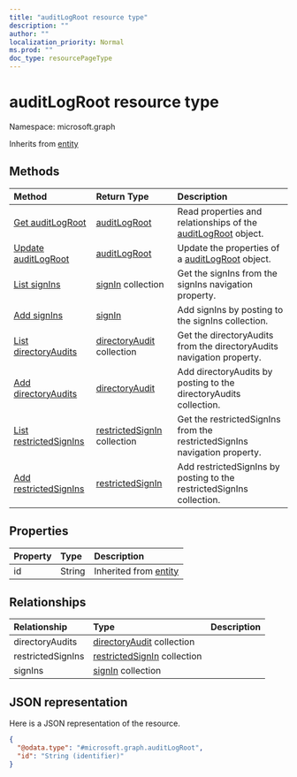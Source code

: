 ```yaml
---
title: "auditLogRoot resource type"
description: ""
author: ""
localization_priority: Normal
ms.prod: ""
doc_type: resourcePageType
---
```


# auditLogRoot resource type


Namespace: microsoft.graph




Inherits from [entity](../resources/entity.md)

## Methods
|Method|Return Type|Description|
|:---|:---|:---|
|[Get auditLogRoot](../api/auditlogroot-get.md)|[auditLogRoot](../resources/auditlogroot.md)|Read properties and relationships of the [auditLogRoot](../resources/auditlogroot.md) object.|
|[Update auditLogRoot](../api/auditlogroot-update.md)|[auditLogRoot](../resources/auditlogroot.md)|Update the properties of a [auditLogRoot](../resources/auditlogroot.md) object.|
|[List signIns](../api/auditlogroot-list-signins.md)|[signIn](../resources/signin.md) collection|Get the signIns from the signIns navigation property.|
|[Add signIns](../api/auditlogroot-post-signins.md)|[signIn](../resources/signin.md)|Add signIns by posting to the signIns collection.|
|[List directoryAudits](../api/auditlogroot-list-directoryaudits.md)|[directoryAudit](../resources/directoryaudit.md) collection|Get the directoryAudits from the directoryAudits navigation property.|
|[Add directoryAudits](../api/auditlogroot-post-directoryaudits.md)|[directoryAudit](../resources/directoryaudit.md)|Add directoryAudits by posting to the directoryAudits collection.|
|[List restrictedSignIns](../api/auditlogroot-list-restrictedsignins.md)|[restrictedSignIn](../resources/restrictedsignin.md) collection|Get the restrictedSignIns from the restrictedSignIns navigation property.|
|[Add restrictedSignIns](../api/auditlogroot-post-restrictedsignins.md)|[restrictedSignIn](../resources/restrictedsignin.md)|Add restrictedSignIns by posting to the restrictedSignIns collection.|

## Properties
|Property|Type|Description|
|:---|:---|:---|
|id|String| Inherited from [entity](../resources/entity.md)|

## Relationships
|Relationship|Type|Description|
|:---|:---|:---|
|directoryAudits|[directoryAudit](../resources/directoryaudit.md) collection||
|restrictedSignIns|[restrictedSignIn](../resources/restrictedsignin.md) collection||
|signIns|[signIn](../resources/signin.md) collection||

## JSON representation
Here is a JSON representation of the resource.
<!-- {
  "blockType": "resource",
  "keyProperty": "id",
  "@odata.type": "microsoft.graph.auditLogRoot",
  "baseType": "microsoft.graph.entity",
  "openType": false
}
-->
``` json
{
  "@odata.type": "#microsoft.graph.auditLogRoot",
  "id": "String (identifier)"
}
```

